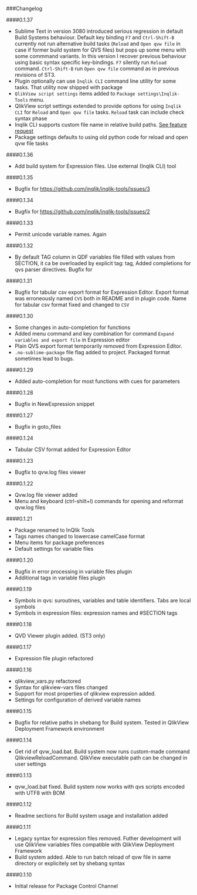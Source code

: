 ###Changelog

####0.1.37

- Sublime Text in version 3080 introduced serious regression in default Build Systems behaviour. Default key binding `F7` and `Ctrl-Shift-B` currently not run alternative build tasks (`Reload` and `Open qvw file` in case if former build system for QVS files) but pops up some menu with some commmand variants. In this version I recover previous behaviour using basic syntax specific key-bindings. `F7` silently run `Reload` command. `Ctrl-Shift-B` run `Open qvw file` command as in previous revisions of ST3.
- Plugin optionally can use `Inqlik CLI` command line utility for some tasks. That utility now shipped with package
- `QlikView script settings` items added to `Package settings\Inqlik-Tools` menu.
- QlikView script settings extended to provide options for using `Inqlik CLI` for `Reload` and `Open qvw file` tasks. `Reload` task can include check syntax phase 
- Inqlik CLI supports сustom file name in relative build paths. [See feature request](https://github.com/inqlik/inqlik-tools/issues/5)
- Package settings defaults to using old python code for reload and open qvw file tasks

####0.1.36

- Add build system for Expression files. Use external (Inqlik CLI) tool

####0.1.35

- Bugfix for https://github.com/inqlik/inqlik-tools/issues/3

####0.1.34

- Bugfix for https://github.com/inqlik/inqlik-tools/issues/2


####0.1.33

- Permit unicode variable names. Again

####0.1.32

- By default TAG column in QDF variables file filled with values from SECTION, it ca be overloaded by explicit tag: tag, Added completions for qvs parser directives. Bugfix for

####0.1.31

- Bugfix for tabular csv export format for Expression Editor. Export format was erroneously named `CVS` both in README and in plugin code.
Name for tabular csv format fixed and changed to `CSV`

####0.1.30

- Some changes in auto-completion for functions
- Added menu command and key combination for command `Expand variables and export file` in Expression editor
- Plain QVS export format temporarily removed from Expression Editor.
- `.no-sublime-package` file flag added to project. Packaged format sometimes lead to bugs. 

####0.1.29

- Added auto-completion for most functions with cues for parameters

####0.1.28

- Bugfix in NewExpression snippet

####0.1.27

- Bugfix in goto_files

####0.1.24

- Tabular CSV format added for Expression Editor

####0.1.23

- Bugfix to qvw.log files viewer

####0.1.22

- Qvw.log file viewer added
- Menu and keyboard (ctrl-shilt+l) commands for opening and reformat qvw.log files

####0.1.21

- Package renamed to InQlik Tools
- Tags names changed to lowercase camelCase format
- Menu items for package preferences
- Default settings for variable files

####0.1.20

- Bugfix in error processing in variable files plugin
- Additional tags in variable files plugin

####0.1.19

- Symbols in qvs: suroutines, variables and table identifiers. Tabs are local symbols
- Symbols in expression files: expression names and \#SECTION tags

####0.1.18

- QVD Viewer plugin added. (ST3 only)

####0.1.17

- Expression file plugin refactored

####0.1.16

- qlikview_vars.py refactored
- Syntax for qlikview-vars files changed
- Support for most properties of qlikview expression added.
- Settings for configuration of derived variable names 

####0.1.15

- Bugfix for relative paths in shebang for Build system. Tested in QlikView Deployment Framework environment

####0.1.14

- Get rid of qvw_load.bat. Build system now runs custom-made command QlikviewReloadCommand. QlikView executable path can be changed in user settings

####0.1.13

- qvw_load.bat fixed. Build system now works with qvs scripts encoded with UTF8 with BOM

####0.1.12

- Readme sections for  Build system usage and installation added

####0.1.11

- Legacy syntax for expression files removed. Futher development will use QlikView variables files compatible with QlikView Deployment Framework
- Build system added. Able to run batch reload of qvw file in same directory or explicitely set by shebang syntax


####0.1.10

- Initial release for Package Control Channel